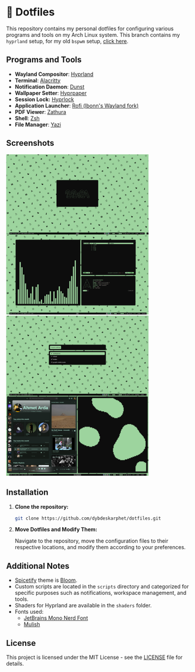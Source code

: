 # 🎨 Dotfiles

This repository contains my personal dotfiles for configuring various programs and tools on my Arch Linux system. This branch contains my `hyprland` setup, for my old `bspwm` setup, [click here](https://github.com/dybdeskarphet/dotfiles/tree/bspwm).

## Programs and Tools

- **Wayland Compositor**: [Hyprland](https://hyprland.org/)
- **Terminal**: [Alacritty](https://github.com/alacritty/alacritty)
- **Notification Daemon**: [Dunst](https://dunst-project.org/)
- **Wallpaper Setter**: [Hyprpaper](https://github.com/hyprwm/hyprpaper)
- **Session Lock:** [Hyprlock](https://github.com/hyprwm/hyprlock)
- **Application Launcher**: [Rofi (lbonn's Wayland fork)](https://github.com/lbonn/rofi)
- **PDF Viewer**: [Zathura](https://pwmt.org/projects/zathura/)
- **Shell**: [Zsh](https://www.zsh.org/)
- **File Manager**: [Yazi](https://github.com/sxyazi/yazi)

## Screenshots

<img src="ss1.png" alt="Desktop screenshot" width="384"> <img src="ss2.png" alt="Terminal screenshot" width="384">

## Installation

1. **Clone the repository:**

   ```bash
   git clone https://github.com/dybdeskarphet/dotfiles.git
   ```

2. **Move Dotfiles and Modify Them:**

   Navigate to the repository, move the configuration files to their respective locations, and modify them according to your preferences.

## Additional Notes

- [Spicetify](https://spicetify.app/) theme is [Bloom](https://github.com/nimsandu/spicetify-bloom).
- Custom scripts are located in the `scripts` directory and categorized for specific purposes such as notifications, workspace management, and tools.
- Shaders for Hyprland are available in the `shaders` folder.
- Fonts used:
  - [JetBrains Mono Nerd Font](https://www.nerdfonts.com/font-downloads)
  - [Mulish](https://fonts.google.com/specimen/Mulish)

## License

This project is licensed under the MIT License - see the [LICENSE](LICENSE) file for details.
